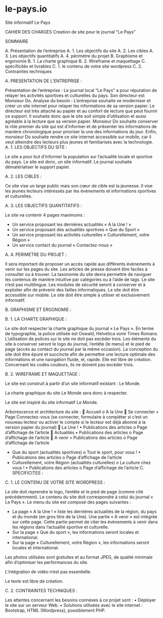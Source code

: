 # le-pays.io
Site informatif Le Pays


CAHIER DES CHARGES
Creation de site 
pour le journal “Le Pays”


SOMMAIRE

A. Présentation de l’entreprise 
A. 1. Les objectifs du site
A. 2. Les cibles
A. 3. Les objectifs quantitatifs
A. 4. périmètre du projet
B. Graphisme et ergonomie
B. 1. La charte graphique
B. 2. Wireframe et maquettage
C. spécificités et livrables
C. 1. le contenu de votre site wordpress
C. 2. Contraintes techniques


A. PRESENTATION DE L’ENTREPRISE :

Présentation de l’entreprise :
Le journal local “Le Pays” a pour réputation de relayer les activités sportives et culturelles du pays. Son directeur est Monsieur Do.
Analyse du besoin :
L’entreprise souhaite se moderniser et créer un site internet pour relayer les informations de sa version papier. Le directeur est très attaché au papier et au confort de lecture que peut fournir ce support. Il souhaite donc que le site soit simple d’utilisation et aussi agréable à la lecture que sa version papier.
Monsieur Do souhaite conserver le rôle premier du site qui est d’informer et de présenter les informations de manière chronologique pour prioriser la une des informations du jour.
Enfin, monsieur Do souhaite rendre ce site internet accessible sur mobile, car il veut atteindre des lecteurs plus jeunes et familiarisés avec la technologie.
A. 1. LES OBJECTIFS DU SITE :

Le site a pour but d’informer la population sur l’actualité locale et sportive du pays. Le site est donc, un site informatif. Le journal souhaite dématérialiser le support papier. 

A. 2. LES CIBLES :

Ce site vise un large public mais son cœur de cible est la jeunesse. Il vise les jeunes lecteurs intéressés par les évènements et informations sportives et culturelles.

A. 3. LES OBJECTIFS QUANTITATIFS :

Le site va contenir 4 pages maximums :
-	Un service proposant les dernières actualités « A la Une ! »
-	Un service proposant des actualités sportives « Que du Sport »
-	Un service proposant les activités culturelles « Culturellement, votre Région »
-	Un service contact du journal « Contactez-nous »

A. 4. PERIMETRE DU PROJET :

Il sera important de proposer un accès rapide aux différents évènements à venir sur les pages du site.
Les articles de presse doivent être faciles à consulter ou à trouver.
La taxonomie du site devra permettre de naviguer les contenus de manière intuitive par catégories ou à l’aide de tags.
Le site n’est pas multilingue. Les modules de sécurité seront à conserver et à exploiter afin de prévenir des failles informatiques.
Le site doit être accessible sur mobile. 
Le site doit être simple à utiliser et exclusivement informatif.

B. GRAPHISME ET ERGONOMIE :

B. 1. LA CHARTE GRAPHIQUE :

Le site doit respecter la charte graphique du journal « Le Pays ». En terme de typographie, la police utilisée est Oswald, Helvetica voire Times Romans. L’utilisation de polices sur le site ne doit pas excéder trois.
Les éléments du site à conserver seront le logo du journal, l’entête (le menu) et le pied de page (accès au contact du journal par la même occasion).
La conception du site doit être épuré et succincte afin de permettre une lecture optimale des informations et une navigation fluide, et, rapide. Elle est libre de création.
Concernant les codes couleurs, ils ne doivent pas excéder trois.

B. 2. WIREFRAME ET MAQUETTAGE :

Le site est construit à partir d’un site informatif existant : Le Monde.

La charte graphique du site Le Monde sera donc à respecter.

Le site est inspiré du site informatif Le Monde.

Arborescence et architecture du site :
	Accueil
o	 A la Une 
	Se connecter
•	Page Connectez-vous (se connecter, formulaire à compléter si c’est un nouveau lecteur ou activer le compte si le lecteur est déjà abonné à la version papier du journal)
	La Une !
•	Publications des articles
o	Page d’affichage de l’article
	Actualités
•	Publications des articles
o	Page d’affichage de l’article
	A venir
•	Publications des articles
o	Page d’affichage de l’article
-	Que du sport (actualités sportives)
o	Tout le sport, pour vous !
•	Publications des articles
o	Page d’affichage de l’article
-	Culturellement, votre Région (actualités culturelles)
o	La culture chez vous !
•	Publications des articles
o	Page d’affichage de l’article
C. SPECIFICITES :

C. 1. LE CONTENU DE VOTRE SITE WORDPRESS :

Le site doit reprendre le logo, l’entête et le pied de page (comme cité précédemment). Le contenu du site doit correspondre à celui du journal « Le Pays ». Le menu du site est composé des pages suivantes :
-	La page « A la Une ! » liste les dernières actualités de la région, du pays et du monde (en gros titre de la Une). 
Une partie « A venir » est intégrée sur cette page. Cette partie permet de citer les évènements à venir dans les régions dans l’actualité sportive et culturelle.
-	Sur la page « Que du sport », les informations seront locales et international.
-	Sur la page « Culturellement, votre Région », les informations seront locales et international.

Les photos utilisées sont gratuites et au format JPEG, de qualité minimale afin d’optimiser les performances du site.

L’intégration de vidéo n’est pas essentielle. 

Le texte est libre de création.

C. 2. CONTRAINTES TECHNIQUES :

Les attentes concernant les besoins connexes à ce projet sont :
•	Déployer le site sur un serveur Web.
•	Solutions utilisées avec le site internet : Bootstrap, HTML (Wordpress), possiblement PHP. 
